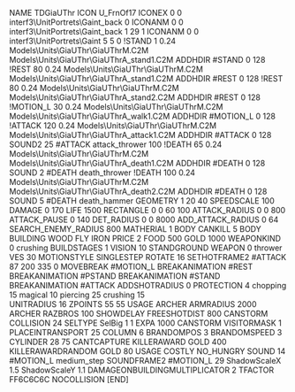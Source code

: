 NAME TDGiaUThr
ICON U_FrnOf17
ICONEX 0 0 interf3\UnitPortrets\Gaint_back 0
ICONANM 0 0 interf3\UnitPortrets\Gaint_back 1 29 1
ICONANM 0 0 interf3\UnitPortrets\Gaint 5 5 0
!STAND          1 0.24 Models\Units\GiaUThr\GiaUThrM.C2M Models\Units\GiaUThr\GiaUThrA_stand1.C2M
ADDHDIR #STAND 0 128
!REST          80 0.24 Models\Units\GiaUThr\GiaUThrM.C2M Models\Units\GiaUThr\GiaUThrA_stand1.C2M
ADDHDIR #REST 0 128
!REST          80 0.24 Models\Units\GiaUThr\GiaUThrM.C2M Models\Units\GiaUThr\GiaUThrA_stand2.C2M
ADDHDIR #REST 0 128
!MOTION_L      30 0.24 Models\Units\GiaUThr\GiaUThrM.C2M Models\Units\GiaUThr\GiaUThrA_walk1.C2M
ADDHDIR #MOTION_L 0 128                                  
!ATTACK       120 0.24 Models\Units\GiaUThr\GiaUThrM.C2M Models\Units\GiaUThr\GiaUThrA_attack1.C2M
ADDHDIR #ATTACK 0 128
SOUND2 25 #ATTACK attack_thrower 100
!DEATH         65 0.24 Models\Units\GiaUThr\GiaUThrM.C2M Models\Units\GiaUThr\GiaUThrA_death1.C2M
ADDHDIR #DEATH 0 128
SOUND 2 #DEATH death_thrower
!DEATH         100 0.24 Models\Units\GiaUThr\GiaUThrM.C2M Models\Units\GiaUThr\GiaUThrA_death2.C2M
ADDHDIR #DEATH 0 128
SOUND 5 #DEATH death_hammer
GEOMETRY 1 20 40
SPEEDSCALE 100
DAMAGE   0 170
LIFE     1500
RECTANGLE 0 0 60 100
ATTACK_RADIUS 0 0 800
ATTACK_PAUSE 0 140
DET_RADIUS 0 0 8000
ADD_ATTACK_RADIUS 0 64
SEARCH_ENEMY_RADIUS 800
MATHERIAL 1 BODY
CANKILL 5 BODY BUILDING WOOD FLY IRON
PRICE 2 FOOD 500 GOLD 1000 
WEAPONKIND 0 crushing
BUILDSTAGES 1
VISION 10
STANDGROUND
WEAPON 0 thrower
VES 30
MOTIONSTYLE SINGLESTEP
ROTATE 16
SETHOTFRAME2 #ATTACK	 87 200 335 0
MOVEBREAK #MOTION_L
BREAKANIMATION #REST
BREAKANIMATION #PSTAND
BREAKANIMATION #STAND
BREAKANIMATION #ATTACK
ADDSHOTRADIUS 0
PROTECTION 4 chopping 15 magical 10 piercing 25 crushing 15         
UNITRADIUS 16
ZPOINTS 55 55
USAGE ARCHER
ARMRADIUS 		2000
ARCHER
RAZBROS 100
SHOWDELAY
FREESHOTDIST 800
CANSTORM
COLLISION 24
SELTYPE SelBig 1 1
EXPA 			1000
CANSTORM
VISITORMASK 1
PLACEINTRANSPORT 25
COLUMN 6
BRANDOMPOS 3
BRANDOMSPEED 3
CYLINDER 28 75
CANTCAPTURE
KILLERAWARD             GOLD 400
KILLERAWARDRANDOM       GOLD 80
USAGE COSTLY
NO_HUNGRY
SOUND 14 #MOTION_L medium_step
SOUNDFRAME2 #MOTION_L 29
ShadowScaleX 1.5
ShadowScaleY 1.1
DAMAGEONBUILDINGMULTIPLICATOR 2
TFACTOR FF6C6C6C
NOCOLLISION
[END]
